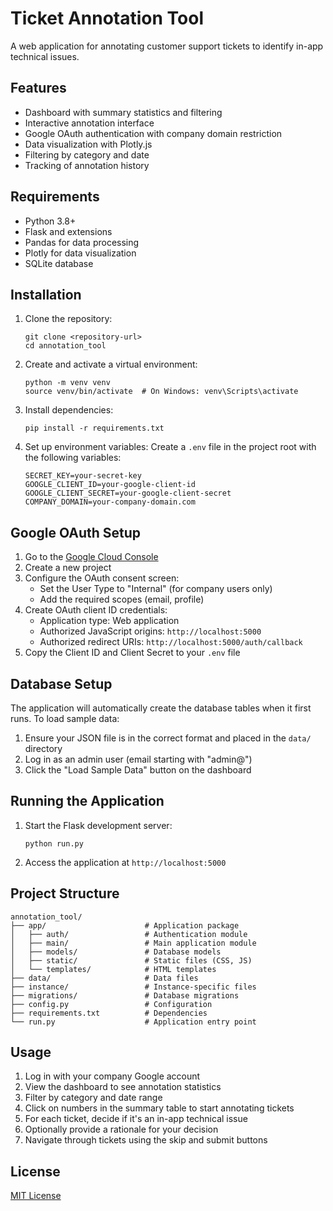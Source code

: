 # Ticket Annotation Tool

A web application for annotating customer support tickets to identify in-app technical issues.

## Features

- Dashboard with summary statistics and filtering
- Interactive annotation interface
- Google OAuth authentication with company domain restriction
- Data visualization with Plotly.js
- Filtering by category and date
- Tracking of annotation history

## Requirements

- Python 3.8+
- Flask and extensions
- Pandas for data processing
- Plotly for data visualization
- SQLite database

## Installation

1. Clone the repository:
   ```
   git clone <repository-url>
   cd annotation_tool
   ```

2. Create and activate a virtual environment:
   ```
   python -m venv venv
   source venv/bin/activate  # On Windows: venv\Scripts\activate
   ```

3. Install dependencies:
   ```
   pip install -r requirements.txt
   ```

4. Set up environment variables:
   Create a `.env` file in the project root with the following variables:
   ```
   SECRET_KEY=your-secret-key
   GOOGLE_CLIENT_ID=your-google-client-id
   GOOGLE_CLIENT_SECRET=your-google-client-secret
   COMPANY_DOMAIN=your-company-domain.com
   ```

## Google OAuth Setup

1. Go to the [Google Cloud Console](https://console.cloud.google.com/)
2. Create a new project
3. Configure the OAuth consent screen:
   - Set the User Type to "Internal" (for company users only)
   - Add the required scopes (email, profile)
4. Create OAuth client ID credentials:
   - Application type: Web application
   - Authorized JavaScript origins: `http://localhost:5000`
   - Authorized redirect URIs: `http://localhost:5000/auth/callback`
5. Copy the Client ID and Client Secret to your `.env` file

## Database Setup

The application will automatically create the database tables when it first runs. To load sample data:

1. Ensure your JSON file is in the correct format and placed in the `data/` directory
2. Log in as an admin user (email starting with "admin@")
3. Click the "Load Sample Data" button on the dashboard

## Running the Application

1. Start the Flask development server:
   ```
   python run.py
   ```

2. Access the application at `http://localhost:5000`

## Project Structure

```
annotation_tool/
├── app/                      # Application package
│   ├── auth/                 # Authentication module
│   ├── main/                 # Main application module
│   ├── models/               # Database models
│   ├── static/               # Static files (CSS, JS)
│   └── templates/            # HTML templates
├── data/                     # Data files
├── instance/                 # Instance-specific files
├── migrations/               # Database migrations
├── config.py                 # Configuration
├── requirements.txt          # Dependencies
└── run.py                    # Application entry point
```

## Usage

1. Log in with your company Google account
2. View the dashboard to see annotation statistics
3. Filter by category and date range
4. Click on numbers in the summary table to start annotating tickets
5. For each ticket, decide if it's an in-app technical issue
6. Optionally provide a rationale for your decision
7. Navigate through tickets using the skip and submit buttons

## License

[MIT License](LICENSE)